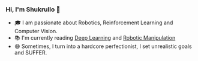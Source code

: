 ### Hi, I'm Shukrullo 👋


- 🎓 I am passionate about Robotics, Reinforcement Learning and Computer Vision.
- 📚 I'm currently reading [Deep Learning](https://link.springer.com/book/10.1007/978-3-031-45468-4) and [Robotic Manipulation](https://manipulation.csail.mit.edu/)
- 😅 Sometimes, I turn into a hardcore perfectionist, I set unrealistic goals and SUFFER. 


